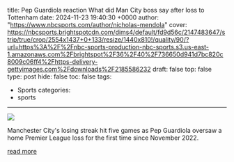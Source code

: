 title: Pep Guardiola reaction What did Man City boss say after loss to Tottenham
date: 2024-11-23 19:40:30 +0000
author: "https://www.nbcsports.com/author/nicholas-mendola"
cover: https://nbcsports.brightspotcdn.com/dims4/default/fd9d56c/2147483647/strip/true/crop/2554x1437+0+133/resize/1440x810!/quality/90/?url=https%3A%2F%2Fnbc-sports-production-nbc-sports.s3.us-east-1.amazonaws.com%2Fbrightspot%2F36%2F40%2F736650d941d7bc820c8009c06ff4%2Fhttps-delivery-gettyimages.com%2Fdownloads%2F2185586232
draft: false
top: false
type: post
hide: false
toc: false
tags:
  - Sports
categories:
  - sports
---

![](https://nbcsports.brightspotcdn.com/dims4/default/fd9d56c/2147483647/strip/true/crop/2554x1437+0+133/resize/1440x810!/quality/90/?url=https%3A%2F%2Fnbc-sports-production-nbc-sports.s3.us-east-1.amazonaws.com%2Fbrightspot%2F36%2F40%2F736650d941d7bc820c8009c06ff4%2Fhttps-delivery-gettyimages.com%2Fdownloads%2F2185586232)

Manchester City's losing streak hit five games as Pep Guardiola oversaw a home Premier League loss for the first time since November 2022.

[read more](https://www.nbcsports.com/soccer/news/pep-guardiola-reaction-what-did-man-city-boss-say-after-loss-to-tottenham)
